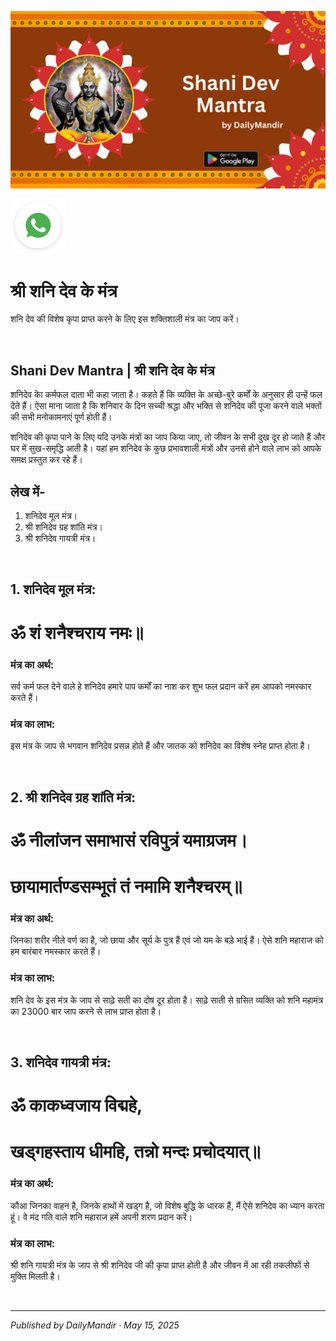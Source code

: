 <!-- Banner SVG -->
![Banner](https://raw.githubusercontent.com/anandwana001/content-repo/refs/heads/main/mantra/shanidev/shanidev_mantra_banner.png)

<!-- Share & WhatsApp icons as SVG -->
<a href="https://api.whatsapp.com/send?text=Check%20out%20this%20article%20in%20the%20Daily%20Mandir%20app%3A%20https%3A%2F%2Fwww.dailymandir.com%2Farticles%3FcontentUrl%3Dhttps%253A%252F%252Fraw.githubusercontent.com%252Fanandwana001%252Fcontent-repo%252Frefs%252Fheads%252Fmain%252Fmantra%252Fshanidev%252Fshani_dev_mantra_hindi.md%26title%3DShani%2520Dev%2520Mantra">
  <img src="https://raw.githubusercontent.com/anandwana001/content-repo/refs/heads/main/assets/ic_wtsapp_share_rounded.svg" alt="WhatsApp"/>
</a>

<br>



# श्री शनि देव के मंत्र
शनि देव की विशेष कृपा प्राप्त करने के लिए इस शक्तिशाली मंत्र का जाप करें।

<br>

## Shani Dev Mantra | श्री शनि देव के मंत्र
शनिदेव काे कर्मफल दाता भी कहा जाता है। कहते हैं कि व्यक्ति के अच्छे-बुरे कर्मों के अनुसार ही उन्हें फल देते हैं। ऐसा माना जाता है कि शनिवार के दिन सच्ची श्रद्धा और भक्ति से शनिदेव की पूजा करने वाले भक्तों की सभी मनोकामनाएं पूर्ण होती हैं।

शनिदेव की कृपा पाने के लिए यदि उनके मंत्रों का जाप किया जाए, तो जीवन के सभी दुख दूर हो जाते हैं और घर में सुख-समृद्धि आती है। यहां हम शनिदेव के कुछ प्रभावशाली मंत्रों और उनसे होने वाले लाभ को आपके समक्ष प्रस्तुत कर रहे हैं।

## लेख में-
1. शनिदेव मूल मंत्र।
2. श्री शनिदेव ग्रह शांति मंत्र।
3. श्री शनिदेव गायत्री मंत्र।

<br>

## 1. शनिदेव मूल मंत्र:

# **ॐ शं शनैश्चराय नमः॥**


### मंत्र का अर्थ:
सर्व कर्म फल देने वाले हे शनिदेव हमारे पाप कर्मों का नाश कर शुभ फल प्रदान करें हम आपको नमस्कार करते हैं।

### मंत्र का लाभ:
इस मंत्र के जाप से भगवान शनिदेव प्रसन्न होते हैं और जातक को शनिदेव का विशेष स्नेह प्राप्त होता है।


<br>

## 2. श्री शनिदेव ग्रह शांति मंत्र:

# **ॐ नीलांजन समाभासं रविपुत्रं यमाग्रजम।**
# **छायामार्तण्डसम्भूतं तं नमामि शनैश्चरम्॥**

### मंत्र का अर्थ:
जिनका शरीर नीले वर्ण का है, जो छाया और सूर्य के पुत्र हैं एवं जो यम के बड़े भाई हैं। ऐसे शनि महाराज को हम बारंबार नमस्कार करते हैं।

### मंत्र का लाभ:
शनि देव के इस मंत्र के जाप से साढ़े सती का दोष दूर होता है। साढ़े साती से ग्रसित व्यक्ति को शनि महामंत्र का 23000 बार जाप करने से लाभ प्राप्त होता है।

<br>

## 3. शनिदेव गायत्री मंत्र:
# **ॐ काकध्वजाय विद्महे,**
# **खड्गहस्ताय धीमहि, तन्नो मन्दः प्रचोदयात्॥**

### मंत्र का अर्थ:
कौआ जिनका वाहन है, जिनके हाथों में खड्ग है, जो विशेष बुद्धि के धारक हैं, मैं ऐसे शनिदेव का ध्यान करता हूं। वे मंद गति वाले शनि महाराज हमें अपनी शरण प्रदान करें।

### मंत्र का लाभ:
श्री शनि गायत्री मंत्र के जाप से श्री शनिदेव जी की कृपा प्राप्त होती है और जीवन में आ रही तकलीफों से मुक्ति मिलती है।


<br>

---

*Published by DailyMandir · May 15, 2025*
